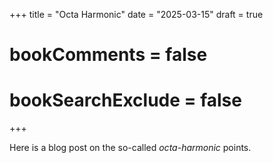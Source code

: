 +++
title = "Octa Harmonic"
date = "2025-03-15"
draft = true
# bookComments = false
# bookSearchExclude = false
+++

Here is a blog post on the so-called *octa-harmonic* points.
